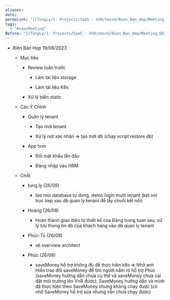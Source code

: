 ```yaml
---
aliases: 
date: 
permalink: "[[TungLy/1. Projects/SaaS - VnR/xmind/Bien_Ban_Hop/Meeting_00]]"
tags:
  - "#saasMeeting"
Before: "[[TungLy/1. Projects/SaaS - VnR/xmind/Bien_Ban_Hop/Meeting_0812]]"
---
```

- Biên Bản Họp 19/08/2023
    
    - Mục tiêu
        
        - Review tuần trước
            
            - Làm tài liệu storage
                
            - Làm tài liệu K8s
                
        - Xử lý biến static
            
    - Các Ý Chính
        
        - Quản lý tenant
            
            - Tạo mới tenant
                
            - Xử lý nút xác nhận => tạo mới db (chạy script restore db)
                
        - App hrm
            
            - Đổi mật khẩu lần đầu
                
            - Đăng nhập vào HRM
                
    - Chốt
        
        - tung.ly (26/08)
            
            - tao moi database tự dong, demo login multi tenant (ket noi truc tiep vao db quan ly tenant để lấy chuổi kết nối)
                
        - Hoàng (26/08)
            
            - Hoàn thành giao diện từ thiết kế của Đăng trong tuan sau, xử lý lưu thong tin db của khách hàng vào db quan ly tenant
                
        - Phúc-Tú (26/08)
            
            - vẽ overview architect
                
        - Phúc (26/08)
            
            - saveMoney hỗ trợ không đủ để thực hiện k8s => Nhờ anh Hiển trao đổi saveMoney để tìm người nắm rõ hỗ trợ Phúc (saveMoney hướng dẫn chưa cụ thể và saveMoney chưa cài đặt môi trường lên VnR được). SaveMoney hướng dẫn và mình đã thực hiện theo SaveMoney nhưng không chạy được (có nhờ SaveMoney hỗ trợ sửa nhưng vẫn chưa chạy được)